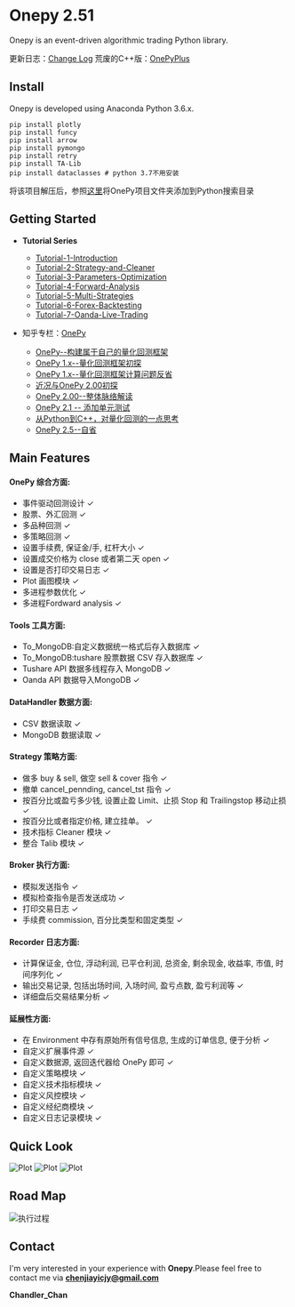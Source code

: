 # Onepy 2.51

Onepy is an event-driven algorithmic trading Python library.

更新日志：[Change Log](CHANGE_LOG.md)
荒废的C++版：[OnePyPlus](https://github.com/Chandlercjy/OnePyPlus)

## Install

Onepy is developed using Anaconda Python 3.6.x. 

```{python}
pip install plotly
pip install funcy
pip install arrow
pip install pymongo
pip install retry
pip install TA-Lib
pip install dataclasses # python 3.7不用安装
```

将该项目解压后，参照[这里](https://www.jianshu.com/p/cb6447e1cf88)将OnePy项目文件夹添加到Python搜索目录


## Getting Started

- **Tutorial Series**
  - [Tutorial-1-Introduction](./examples/Tutorial-1-Introduction.ipynb)
  - [Tutorial-2-Strategy-and-Cleaner](./examples/Tutorial-2-Strategy-and-Cleaner.ipynb)
  - [Tutorial-3-Parameters-Optimization](./examples/Tutorial-3-Parameters-Optimization.ipynb)
  - [Tutorial-4-Forward-Analysis](./examples/Tutorial-4-Fordward-Analysis.ipynb)
  - [Tutorial-5-Multi-Strategies](./examples/Tutorial-5-Multi-Strategies.ipynb)
  - [Tutorial-6-Forex-Backtesting](./examples/Tutorial-6-Forex-Backtesting.ipynb)
  - [Tutorial-7-Oanda-Live-Trading](./examples/Tutorial-7-Onada-Live-Trading.ipynb)

- 知乎专栏：[OnePy](https://zhuanlan.zhihu.com/onepy)
  - [OnePy--构建属于自己的量化回测框架](https://zhuanlan.zhihu.com/p/27730907)
  - [OnePy 1.x--量化回测框架初探](https://zhuanlan.zhihu.com/p/28085149)
  - [OnePy 1.x--量化回测框架计算问题反省](https://zhuanlan.zhihu.com/p/28333715)
  - [近况与OnePy 2.00初探](https://zhuanlan.zhihu.com/p/35623695)
  - [OnePy 2.00--整体脉络解读](https://zhuanlan.zhihu.com/p/35860348)
  - [OnePy 2.1 -- 添加单元测试](https://zhuanlan.zhihu.com/p/36707021)
  - [从Python到C++，对量化回测的一点思考](https://zhuanlan.zhihu.com/p/41108459)
  - [OnePy 2.5--自省](https://zhuanlan.zhihu.com/p/49385769)

## Main Features

#### OnePy 综合方面:

*   事件驱动回测设计 ✓
*   股票、外汇回测 ✓
*   多品种回测 ✓
*   多策略回测 ✓
*   设置手续费, 保证金/手, 杠杆大小 ✓
*   设置成交价格为 close 或者第二天 open ✓
*   设置是否打印交易日志 ✓
*   Plot 画图模块 ✓
*   多进程参数优化 ✓
*   多进程Fordward analysis ✓

#### Tools 工具方面:

*   To_MongoDB:自定义数据统一格式后存入数据库 ✓
*   To_MongoDB:tushare 股票数据 CSV 存入数据库 ✓
*   Tushare API 数据多线程存入 MongoDB ✓
*   Oanda API 数据导入MongoDB ✓

#### DataHandler 数据方面:

*   CSV 数据读取 ✓
*   MongoDB 数据读取 ✓

#### Strategy 策略方面:

*   做多 buy & sell, 做空 sell & cover 指令 ✓
*   撤单 cancel_pennding, cancel_tst 指令 ✓
*   按百分比或盈亏多少钱, 设置止盈 Limit、止损 Stop 和 Trailingstop 移动止损 ✓
*   按百分比或者指定价格, 建立挂单。 ✓
*   技术指标 Cleaner 模块 ✓
*   整合 Talib 模块 ✓

#### Broker 执行方面:

*   模拟发送指令 ✓
*   模拟检查指令是否发送成功 ✓
*   打印交易日志 ✓
*   手续费 commission, 百分比类型和固定类型 ✓

#### Recorder 日志方面:

*   计算保证金, 仓位, 浮动利润, 已平仓利润, 总资金, 剩余现金, 收益率, 市值, 时间序列化 ✓
*   输出交易记录, 包括出场时间, 入场时间, 盈亏点数, 盈亏利润等 ✓
*   详细盘后交易结果分析 ✓

#### 延展性方面:

*   在 Environment 中存有原始所有信号信息, 生成的订单信息, 便于分析 ✓
*   自定义扩展事件源 ✓
*   自定义数据源, 返回迭代器给 OnePy 即可 ✓
*   自定义策略模块 ✓
*   自定义技术指标模块 ✓
*   自定义风控模块 ✓
*   自定义经纪商模块 ✓
*   自定义日志记录模块 ✓

## Quick Look

![Plot](./docs/Summary-Plot.png)
![Plot](./docs/Trade-Analysis.png)
![Plot](./docs/Matplotlib-Plot.png)


## Road Map

![执行过程](docs/OnePy_执行过程.png)

## Contact

I'm very interested in your experience with **Onepy**.Please feel free to
contact me via **chenjiayicjy@gmail.com**

**Chandler_Chan**
